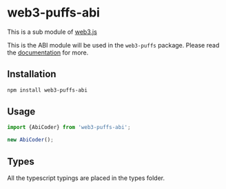 # web3-puffs-abi

This is a sub module of [web3.js][repo]

This is the ABI module will be used in the `web3-puffs` package.
Please read the [documentation][docs] for more.

## Installation

```bash
npm install web3-puffs-abi
```

## Usage

```js
import {AbiCoder} from 'web3-puffs-abi';

new AbiCoder();
```

## Types 

All the typescript typings are placed in the types folder. 

[docs]: http://web3js.readthedocs.io/en/1.0/
[repo]: https://github.com/puffscoin/web3.js
